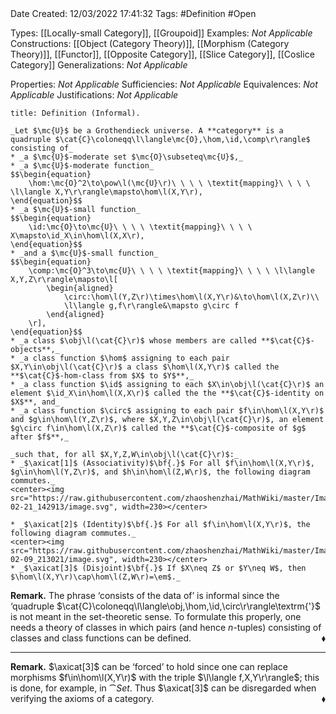 <br />
<br />

Date Created: 12/03/2022 17:41:32
Tags: #Definition #Open

Types: [[Locally-small Category]], [[Groupoid]]
Examples: _Not Applicable_
Constructions: [[Object (Category Theory)]], [[Morphism (Category Theory)]], [[Functor]], [[Opposite Category]], [[Slice Category]], [[Coslice Category]]
Generalizations: _Not Applicable_

Properties: _Not Applicable_
Sufficiencies: _Not Applicable_
Equivalences: _Not Applicable_
Justifications: _Not Applicable_

``` ad-Definition
title: Definition (Informal).

_Let $\mc{U}$ be a Grothendieck universe. A **category** is a quadruple $\cat{C}\coloneqq\l\langle\mc{O},\hom,\id,\comp\r\rangle$ consisting of_
* _a $\mc{U}$-moderate set $\mc{O}\subseteq\mc{U}$,_
* _a $\mc{U}$-moderate function_
$$\begin{equation}
    \hom:\mc{O}^2\to\pow\l(\mc{U}\r)\ \ \ \ \textit{mapping}\ \ \ \ \l\langle X,Y\r\rangle\mapsto\hom\l(X,Y\r),
\end{equation}$$
* _a $\mc{U}$-small function_
$$\begin{equation}
    \id:\mc{O}\to\mc{U}\ \ \ \ \textit{mapping}\ \ \ \ X\mapsto\id_X\in\hom\l(X,X\r),
\end{equation}$$
* _and a $\mc{U}$-small function_
$$\begin{equation}
    \comp:\mc{O}^3\to\mc{U}\ \ \ \ \textit{mapping}\ \ \ \ \l\langle X,Y,Z\r\rangle\mapsto\l[
        \begin{aligned}
            \circ:\hom\l(Y,Z\r)\times\hom\l(X,Y\r)&\to\hom\l(X,Z\r)\\
            \l\langle g,f\r\rangle&\mapsto g\circ f
        \end{aligned}
    \r],
\end{equation}$$
* _a class $\obj\l(\cat{C}\r)$ whose members are called **$\cat{C}$-objects**,_
* _a class function $\hom$ assigning to each pair $X,Y\in\obj\l(\cat{C}\r)$ a class $\hom\l(X,Y\r)$ called the **$\cat{C}$-hom-class from $X$ to $Y$**,_
* _a class function $\id$ assigning to each $X\in\obj\l(\cat{C}\r)$ an element $\id_X\in\hom\l(X,X\r)$ called the the **$\cat{C}$-identity on $X$**, and_
* _a class function $\circ$ assigning to each pair $f\in\hom\l(X,Y\r)$ and $g\in\hom\l(Y,Z\r)$, where $X,Y,Z\in\obj\l(\cat{C}\r)$, an element $g\circ f\in\hom\l(X,Z\r)$ called the **$\cat{C}$-composite of $g$ after $f$**,_

_such that, for all $X,Y,Z,W\in\obj\l(\cat{C}\r)$:_
* _$\axicat[1]$ (Associativity)$\bf{.}$ For all $f\in\hom\l(X,Y\r)$, $g\in\hom\l(Y,Z\r)$, and $h\in\hom\l(Z,W\r)$, the following diagram commutes._
<center><img src="https://raw.githubusercontent.com/zhaoshenzhai/MathWiki/master/Images/2022-02-21_142913/image.svg", width=230></center>

* _$\axicat[2]$ (Identity)$\bf{.}$ For all $f\in\hom\l(X,Y\r)$, the following diagram commutes._
<center><img src="https://raw.githubusercontent.com/zhaoshenzhai/MathWiki/master/Images/2022-02-09_213021/image.svg", width=230></center>
* _$\axicat[3]$ (Disjoint)$\bf{.}$ If $X\neq Z$ or $Y\neq W$, then $\hom\l(X,Y\r)\cap\hom\l(Z,W\r)=\em$._

```

**Remark.** The phrase $\textrm{`}$consists of the data of$\textrm{'}$ is informal since the $\textrm{`}$quadruple $\cat{C}\coloneqq\l\langle\obj,\hom,\id,\circ\r\rangle\textrm{'}$ is not meant in the set-theoretic sense. To formulate this properly, one needs a theory of classes in which pairs (and hence $n$-tuples) consisting of classes and class functions can be defined.<span style="float:right;">$\blacklozenge$</span>

---

**Remark.** $\axicat[3]$ can be $\textrm{`}$forced$\textrm{'}$ to hold since one can replace morphisms $f\in\hom\l(X,Y\r)$ with the triple $\l\langle f,X,Y\r\rangle$; this is done, for example, in $\cat{Set}$. Thus $\axicat[3]$ can be disregarded when verifying the axioms of a category.<span style="float:right;">$\blacklozenge$</span>

